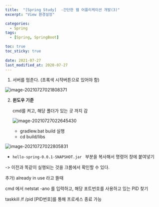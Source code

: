 ```yaml
---
title:  "[Spring Study]  -간단한 웹 어플리케이션 개발(3)"
excerpt: "View 환경설정"

categories:
  - Spring
tags:
  - [Spring, SpringBoot]

toc: true
toc_sticky: true
 
date: 2021-07-27
last_modified_at: 2020-07-27
---
```


1. 서버를 멈춘다. (초록색 시작버튼으로 있어야 함)

![image-20210727021808371](C:\Users\이솔\AppData\Roaming\Typora\typora-user-images\image-20210727021808371.png)

2. **윈도우 기준**

   cmd를 켜고, 해당 폴더가 있는 곳 까지 감

   ![image-20210727022645430](C:\Users\이솔\AppData\Roaming\Typora\typora-user-images\image-20210727022645430.png)

   - gradlew.bat build 실행
   - cd build/libs

![image-20210727022805831](C:\Users\이솔\AppData\Roaming\Typora\typora-user-images\image-20210727022805831.png)

- `hello-spring-0.0.1-SNAPSHOT.jar ` 부분을 복사해서 명령어 창에 붙여넣기

-> 이전과 똑같이 실행되는 것을 크롬에서 확인할 수 있다.

추가) already in use 라고 뜰때

cmd 에서 netstat -ano 를 입력하고, 해당 포트번호를 사용하고 있는 PID 찾기

taskkill /f /pid [PID번호]를 통해 프로세스 종료 가능
